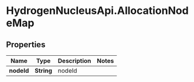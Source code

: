 # HydrogenNucleusApi.AllocationNodeMap

## Properties
Name | Type | Description | Notes
------------ | ------------- | ------------- | -------------
**nodeId** | **String** | nodeId | 


